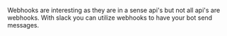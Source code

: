 Webhooks are interesting as they are in a sense api's but not all api's are webhooks. With slack you can utilize webhooks to have your bot send messages. 
